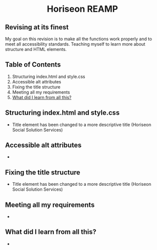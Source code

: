 <h1 align="center"> Horiseon REAMP </h1>

## Revising at its finest

My goal on this revision is to make all the functions work properly and to meet all accessibility standards. Teaching       myself to learn more about structure and HTML elements. 

## Table of Contents
<ol>
    <li> Structuring index.html and style.css </li>
    <li> Accessible alt attributes </li>
    <li> Fixing the title structure </li>
    <li> Meeting all my requirements </li>
    <li><a href="#learn"> What did I learn from all this? </a></li>
</ol>

## Structuring index.html and style.css

* Title element has been changed to a more descriptive title (Horiseon Social Solution Services)

## Accessible alt attributes

* 

## Fixing the title structure

* Title element has been changed to a more descriptive title (Horiseon Social Solution Services)

## Meeting all my requirements

* 

## <div id="learn"> What did I learn from all this? </div>

* 